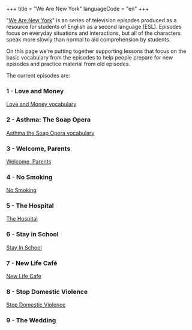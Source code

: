 +++
title = "We Are New York"
languageCode = "en"
+++

"[We Are New
York](http://www.nyc.gov/html/weareny/html/videos/videos.shtml)" is an
series of television episodes produced as a resource for students of
English as a second language (ESL). Episodes focus on everyday
situations and interactions, but all of the characters speak more slowly
than normal to aid comprehension by students.

On this page we're putting together supporting lessons that focus on the
basic vocabulary from the episodes to help people prepare for new
episodes and practice material from old episodes.

The current episodes are:

### 1 - Love and Money

[Love and Money vocabulary](/en/Love_and_Money_vocabulary)

### 2 - Asthma: The Soap Opera

[Asthma the Soap Opera vocabulary](/en/Asthma_the_Soap_Opera_vocabulary)

### 3 - Welcome, Parents

[Welcome, Parents](/en/Welcome%2C_Parents)

### 4 - No Smoking

[No Smoking](/en/No_Smoking)

### 5 - The Hospital

[The Hospital](/en/The_Hospital)

### 6 - Stay in School

[Stay In School](/en/Stay_In_School)

### 7 - New Life Café

[New Life Cafe](/en/New_Life_Cafe)

### 8 - Stop Domestic Violence

[Stop Domestic Violence](/en/Stop_Domestic_Violence)

### 9 - The Wedding
